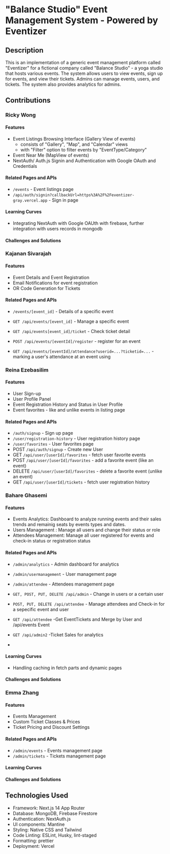 # "Balance Studio" Event Management System - Powered by Eventizer

## Description

This is an implementation of a generic event management platform called "Eventizer" for a fictional company called "Balance Studio" - a yoga studio that hosts various events. The system allows users to view events, sign up for events, and view their tickets. Admins can manage events, users, and tickets. The system also provides analytics for admins.

## Contributions

### Ricky Wong

#### Features

- Event Listings Browsing Interface (Gallery View of events)
  - consists of "Gallery", "Map", and "Calendar" views
  - with "Filter" option to filter events by "EventType/Category"
- Event Near Me (MapView of events)
- NextAuth/ Auth.js Signin and Authentication with Google OAuth and Credentials

#### Related Pages and APIs

- `/events` - Event listings page
- `/api/auth/signin?callbackUrl=https%3A%2F%2Feventizer-gray.vercel.app` - Sign in page

#### Learning Curves

- Integrating NextAuth with Google OAUth with firebase, further integration with users records in mongodb

#### Challenges and Solutions

### Kajanan Sivarajah

#### Features

- Event Details and Event Registration
- Email Notifications for event registration
- OR Code Generation for Tickets

#### Related Pages and APIs

- `/events/[event_id]` - Details of a specific event

- `GET /api/events/[event_id]` - Manage a specific event
- `GET /api/events[event_id]/ticket` - Check ticket detail
- `POST /api/events/[eventId]/register` - register for an event
- `GET /api/events/[eventId]/attendance?userid=...?ticketid=...` - marking a user's attendance at an event using

### Reina Ezebasilim

#### Features

- User Sign-up
- User Profile Panel
- Event Registration History and Status in User Profile
- Event favorites - like and unlike events in listing page

#### Related Pages and APIs

- `/auth/signup` - Sign up page
- `/user/registration-history` - User registration history page
- `/user/favorites` - User favorites page
- POST `/api/auth/signup` - Create new User
- GET `/api/user/[userId]/favorites` - fetch user favorite events
- POST `/api/user/[userId]/favorites` - add a favorite event (like an event)
- DELETE `/api/user/[userId]/favorites` - delete a favorite event (unlike an event)
- GET `/api/user/[userId]/tickets` - fetch user registration history

### Bahare Ghasemi

#### Features

- Events Analytics: Dashboard to analyze running events and their sales trends and remainig seats by events types and dates.
- Users Management : Manage all users and change their status or role
- Attendees Management: Manage all user registered for events and check-in status or registration status 

#### Related Pages and APIs

- `/admin/analytics` - Admin dashboard for analytics
- `/admin/usermanagement` - User management page
- `/admin/attendee` - Attendees management page

- `GET, POST, PUT, DELETE /api/admin` - Change in users or a certain user
- `POST, PUT, DELETE /api/attendee` - Manage attendees and Check-in for a sepecific event and user
- `GET /api/attendee` -Get EventTickets and Merge by User and /api/events Event
- `GET /api/admin2`  -Ticket Sales for analytics
-
#### Learning Curves
- Handling caching in fetch parts and dynamic pages
  
#### Challenges and Solutions

### Emma Zhang

#### Features

- Events Management
- Custom Ticket Classes & Prices
- Ticket Pricing and Discount Settings

#### Related Pages and APIs

- `/admin/events` - Events management page
- `/admin/tickets` - Tickets management page

#### Learning Curves

#### Challenges and Solutions

## Technologies Used

- Framework: Next.js 14 App Router
- Database: MongoDB, Firebase Firestore
- Authentication: NextAuth.js
- UI components: Mantine
- Styling: Native CSS and Tailwind
- Code Linting: ESLint, Husky, lint-staged
- Formatting: prettier
- Deployment: Vercel
